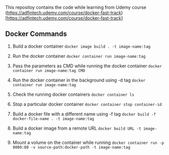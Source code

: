 This repositoy contains the code while learning from Udemy course (https://adfintech.udemy.com/course/docker-fast-track)[https://adfintech.udemy.com/course/docker-fast-track]

## Docker Commands
1. Build a docker container
`docker image build . -t image-name:tag`

2. Run the docker container
`docker container run image-name:tag`

3. Pass the parameters as CMD while running the  docker container
`docker container run image-name:tag CMD`

4. Run the docker container in the background using -d tag
`docker container run image-name:tag`

5. Check the running docker containers
`docker container ls`

6. Stop a particular docker container
`docker container stop container-id`

7. Build a docker file with a different name using -f tag
`docker build -f docker-file-name . -t image-name:tag`

8. Build a docker image from a remote URL
`docker build URL -t image-name:tag`

9. Mount a volume on the container while running
`docker container run -p 8080:80 -v source-path:docker-path -t image-name:tag`

